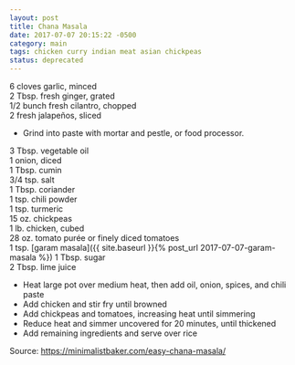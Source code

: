 ```yaml
---
layout: post
title: Chana Masala
date: 2017-07-07 20:15:22 -0500
category: main
tags: chicken curry indian meat asian chickpeas
status: deprecated
---
```

6 cloves garlic, minced  
2 Tbsp. fresh ginger, grated  
1/2 bunch fresh cilantro, chopped  
2 fresh jalapeños, sliced  

  * Grind into paste with mortar and pestle, or food processor.

3 Tbsp. vegetable oil  
1 onion, diced  
1 Tbsp. cumin  
3/4 tsp. salt  
1 Tbsp. coriander  
1 tsp. chili powder  
1 tsp. turmeric  
15 oz. chickpeas  
1 lb. chicken, cubed  
28 oz. tomato purée or finely diced tomatoes  
1 tsp. [garam masala]({{ site.baseurl }}{% post_url 2017-07-07-garam-masala %})
1 Tbsp. sugar  
2 Tbsp. lime juice  

  * Heat large pot over medium heat, then add oil, onion, spices, and chili paste
  * Add chicken and stir fry until browned
  * Add chickpeas and tomatoes, increasing heat until simmering
  * Reduce heat and simmer uncovered for 20 minutes, until thickened
  * Add remaining ingredients and serve over rice

Source: https://minimalistbaker.com/easy-chana-masala/  
